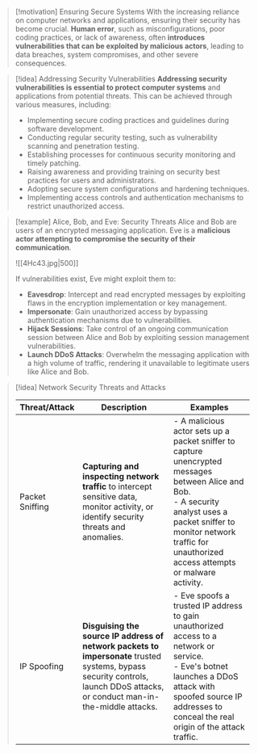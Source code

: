 > [!motivation] Ensuring Secure Systems
> With the increasing reliance on computer networks and applications, ensuring their security has become crucial. **Human error**, such as misconfigurations, poor coding practices, or lack of awareness, often **introduces vulnerabilities that can be exploited by malicious actors**, leading to data breaches, system compromises, and other severe consequences.

> [!idea] Addressing Security Vulnerabilities
> **Addressing security vulnerabilities is essential to protect computer systems** and applications from potential threats. This can be achieved through various measures, including:
> 
> - Implementing secure coding practices and guidelines during software development.
> - Conducting regular security testing, such as vulnerability scanning and penetration testing.
> - Establishing processes for continuous security monitoring and timely patching.
> - Raising awareness and providing training on security best practices for users and administrators.
> - Adopting secure system configurations and hardening techniques.
> - Implementing access controls and authentication mechanisms to restrict unauthorized access.

> [!example] Alice, Bob, and Eve: Security Threats
> Alice and Bob are users of an encrypted messaging application. Eve is a **malicious actor attempting to compromise the security of their communication**.
> 
> ![[4Hc43.jpg|500]]
>
> If vulnerabilities exist, Eve might exploit them to:
>
> - **Eavesdrop**: Intercept and read encrypted messages by exploiting flaws in the encryption implementation or key management.
> - **Impersonate**: Gain unauthorized access by bypassing authentication mechanisms due to vulnerabilities.
> - **Hijack Sessions**: Take control of an ongoing communication session between Alice and Bob by exploiting session management vulnerabilities.
> - **Launch DDoS Attacks**: Overwhelm the messaging application with a high volume of traffic, rendering it unavailable to legitimate users like Alice and Bob.

> [!idea] Network Security Threats and Attacks
>
> | Threat/Attack | Description | Examples |
> |----------------|--------------|----------|
> | Packet Sniffing | **Capturing and inspecting network traffic** to intercept sensitive data, monitor activity, or identify security threats and anomalies. | - A malicious actor sets up a packet sniffer to capture unencrypted messages between Alice and Bob.<br>- A security analyst uses a packet sniffer to monitor network traffic for unauthorized access attempts or malware activity. |
> | IP Spoofing | **Disguising the source IP address of network packets to impersonate** trusted systems, bypass security controls, launch DDoS attacks, or conduct man-in-the-middle attacks. | - Eve spoofs a trusted IP address to gain unauthorized access to a network or service.<br>- Eve's botnet launches a DDoS attack with spoofed source IP addresses to conceal the real origin of the attack traffic. |



